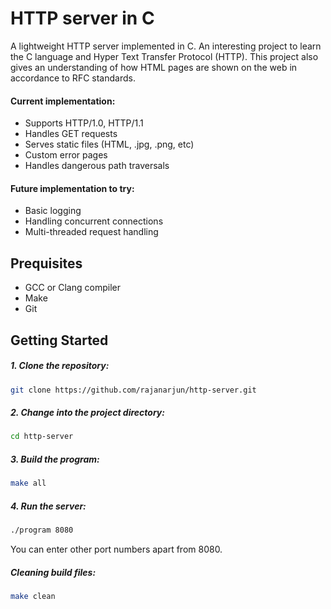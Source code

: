 # HTTP server in C
A lightweight HTTP server implemented in C. An interesting project to learn the C language and Hyper Text Transfer Protocol (HTTP). This project also gives an understanding of how HTML pages are shown on the web in accordance to RFC standards.

#### Current implementation:
- Supports HTTP/1.0, HTTP/1.1
- Handles GET requests
- Serves static files (HTML, .jpg, .png, etc)
- Custom error pages
- Handles dangerous path traversals

#### Future implementation to try:
- Basic logging
- Handling concurrent connections
- Multi-threaded request handling

## Prequisites
- GCC or Clang compiler
- Make
- Git
 
## Getting Started
##### 1. Clone the repository:
```sh
git clone https://github.com/rajanarjun/http-server.git
```
##### 2. Change into the project directory:
```sh
cd http-server
```
##### 3. Build the program:
```sh
make all
```
##### 4. Run the server:
```sh
./program 8080
```
You can enter other port numbers apart from 8080.

##### Cleaning build files:
```sh
make clean
```
